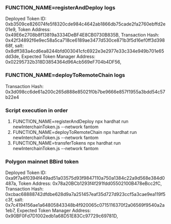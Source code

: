 ### FUNCTION_NAME=registerAndDeploy logs

Deployed Token ID: 0xb3509ce826074fe5f8320cde984c4642ab1866db75cade2fa2760ebffd2e01e9,
Token Address: 0x49E6e2708b8f13819a3334DeBF4E8CB0730B835B,
Transaction Hash: 0x42f34892f6e9ec58a5ca718ce6189ae3477d530ce871b3f5d16ef0ff3d39868f,
salt: 0x8dff383a4cd6ea8244bfd003041cfc6922e3e2977e33c334e949b701e65dd3de,
Expected Token Manager Address: 0x02295732b318D3854364d96Acb569eF704b4DF56,

### FUNCTION_NAME=deployToRemoteChain logs

Transaction Hash: 0x3d098cc6de61a200c265d888e85021f0b7be9666e857f1955a3bdd54c57b22e4

### Script execution in order

1. FUNCTION_NAME=registerAndDeploy npx hardhat run newInterchainToken.js --network fantom
2. FUNCTION_NAME=deployToRemoteChain npx hardhat run newInterchainToken.js --network fantom
3. FUNCTION_NAME=transferTokens npx hardhat run newInterchainToken.js --network fantom

### Polygon mainnet BBird token

Deployed Token ID: 0xa9f7a4f0394f449ad51a03575d93f9847110a750a1384c22a9d568e384d0487a,
Token Address: 0x78a20BCb1293f4f291fdd05502100B478eBcc2fC,
Transaction Hash: 0xcbac68888742dfdbe628d9a7a251457eaf35d727d923ccf5a3cae9ea119f5c3f,
salt: 0x7c4194156ae1a64805843348b4f920065c0715116370f2a06569f9540a2a1eb7,
Expected Token Manager Address: 0x90BF0Fd7D1002edb1a68D51E83Cc97729c69781D,
